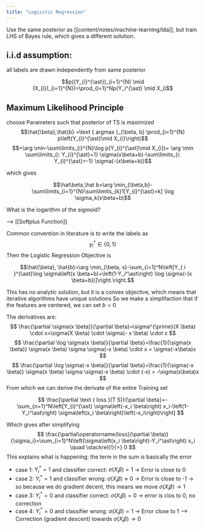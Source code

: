 ```yaml
---
title: "Logisitic Regression"
---
```


Use the same posterior as [[content/notes/machine-learning/lda]], but train LHS of Bayes rule, which gives a different solution.

## i.i.d assumption: 
all labels are drawn independently from same posterior

$$p((Y_{i}^{\ast})_{i=1}^{N} \mid (X_{i})_{i=1}^{N})=\prod_{i=1}^Np(Y_i^{\ast} \mid X_i)$$
## Maximum Likelihood Principle
choose Parameters such that posterior of TS is maximized
$$\hat{\beta},\hat{b} =\text { argmax }_{\beta, b} \prod_{i=1}^{N} p\left(Y_{i}^{\ast}\mid X_{i}\right)$$ $$=\arg \min-\sum\limits_{i}^{N}\log p(Y_{i}^{\ast}\mid X_{i})= \arg \min \sum\limits_{i: Y_{i}^{\ast}=1} \sigma(x\beta+b)-\sum\limits_{i: Y_{i}^{\ast}=-1} \sigma(-(x\beta+b))$$


which gives

$$\hat\beta,\hat b=\arg \min_{\beta,b}-\sum\limits_{i=1}^{N}\sum\limits_{k}1[Y_{i}^{\ast}=k] \log \sigma_k(x\beta+b)$$


What is the logarithm of the sigmoid?

--> [[Softplus Function]]


Common convention in literature is to write the labels as
$$y_i^\ast \in\{0,1\}$$
Then the Logistic Regression Objective is


$$\hat{\beta}, \hat{b}=\arg \min_{\beta, s}-\sum_{i=1}^N\left[Y_{ i }^{\ast}\log \sigma\left(x \beta+b)+\left(1-Y_i^\ast\right) \log \sigma(-(x \beta+b))]\right.\right.$$

This has no analytic solution, but it is a convex objective, which means that iterative algorithms have unique solutions
So we make a simplifaction that if the features are centered, we can set $b=0$

The derivatives are:
$$
\frac{\partial \sigma(x \beta)}{\partial \beta}=\sigma^{\prime}(X \beta) \cdot x=\sigma(X \beta) \cdot \sigma(- x \beta) \cdot x
$$
$$
\frac{\partial \log \sigma(x \beta)}{\partial \beta}=\frac{1}{\sigma(x \beta)} \sigma(x \beta) \sigma \sigma(-x \beta) \cdot x = \sigma(-x\beta)x
$$
$$
\frac{\partial \log \sigma(-x \beta)}{\partial \beta}=\frac{1}{\sigma(-x \beta)} \sigma(x \beta) \sigma \sigma(-x \beta) \cdot (-x) = -\sigma(x\beta)x
$$
From which we can derive the derivate of the entire Training set

$$
\frac{\partial \text { loss }(T S)}{\partial \beta}=-\sum_{n=1}^N\left[Y_{i}^{\ast} \sigma\left(-x_i \beta\right) x_i-\left(1-Y_i^\ast\right) \sigma\left(x_i \beta\right)\left(-x_i\right)\right]
$$


Which gives after simplifying 
$$
\frac{\partial\operatorname{loss}(\partial \beta)}{\sigma_i}=\sum_{i=1}^N\left(\sigma\left(x_i \beta\right)-Y_i^\ast\right) x_i \quad \stackrel{!}{=} 0
$$
This explains what is happening: the term in the sum is basically the error

- case 1: $Y_{i}^{\ast}=1$ and classifier correct: $\sigma(X_i\beta)=1$ -> Error is close to 0
-  case 2: $Y_{i}^{\ast}=1$ and classifier wrong: $\sigma(X_i\beta)\approx 0$ -> Error is close to -1 -> so because we do gradient decent, this means we move $\sigma(X_{i}\beta)\rightarrow 1$
-  case 3: $Y_{i}^{\ast}=0$ and classifier correct: $\sigma(X_i\beta)=0$ -> error is clos to 0, no correction
-  case 4: $Y_{i}^{\ast}=0$ and classifier wrong: $\sigma(X_i\beta)=1$ -> Error close to 1 --> Correction (gradient descent) towards $\sigma(X_{i}\beta)\rightarrow 0$
